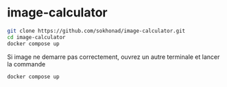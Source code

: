 # image-calculator
```bash
git clone https://github.com/sokhonad/image-calculator.git
cd image-calculator
docker compose up
```
Si image ne demarre pas correctement, ouvrez un autre terminale et lancer la commande
```bash
docker compose up
```
